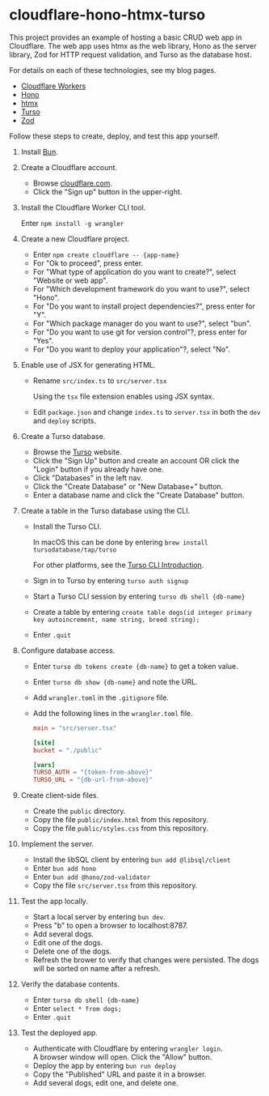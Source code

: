 # cloudflare-hono-htmx-turso

This project provides an example of hosting a basic CRUD web app in Cloudflare.
The web app uses htmx as the web library, Hono as the server library,
Zod for HTTP request validation, and Turso as the database host.

For details on each of these technologies, see my blog pages.

- [Cloudflare Workers](https://mvolkmann.github.io/blog/topics/#/blog/cloudflare-workers/)
- [Hono](https://mvolkmann.github.io/blog/topics/#/blog/hono/)
- [htmx](https://mvolkmann.github.io/blog/topics/#/blog/htmx/)
- [Turso](https://mvolkmann.github.io/blog/topics/#/blog/turso/)
- [Zod](https://mvolkmann.github.io/blog/topics/#/blog/zod/)

Follow these steps to create, deploy, and test this app yourself.

1. Install [Bun](https://bun.sh).

1. Create a Cloudflare account.

   - Browse [cloudflare.com](https://www.cloudflare.com).
   - Click the "Sign up" button in the upper-right.

1. Install the Cloudflare Worker CLI tool.

   Enter `npm install -g wrangler`

1. Create a new Cloudflare project.

   - Enter `npm create cloudflare -- {app-name}`
   - For "Ok to proceed", press enter.
   - For "What type of application do you want to create?",
     select "Website or web app".
   - For "Which development framework do you want to use?",
     select "Hono".
   - For "Do you want to install project dependencies?", press enter for "Y".
   - For "Which package manager do you want to use?", select "bun".
   - For "Do you want to use git for version control"?, press enter for "Yes".
   - For "Do you want to deploy your application"?, select "No".

1. Enable use of JSX for generating HTML.

   - Rename `src/index.ts` to `src/server.tsx`

     Using the `tsx` file extension enables using JSX syntax.

   - Edit `package.json` and change `index.ts` to `server.tsx`
     in both the `dev` and `deploy` scripts.

1. Create a Turso database.

   - Browse the [Turso](https://turso.tech) website.
   - Click the "Sign Up" button and create an account
     OR click the "Login" button if you already have one.
   - Click "Databases" in the left nav.
   - Click the "Create Database" or "New Database+" button.
   - Enter a database name and click the "Create Database" button.

1. Create a table in the Turso database using the CLI.

   - Install the Turso CLI.

     In macOS this can be done by entering
     `brew install tursodatabase/tap/turso`

     For other platforms, see the
     [Turso CLI Introduction](https://docs.turso.tech/cli).

   - Sign in to Turso by entering `turso auth signup`

   - Start a Turso CLI session by entering `turso db shell {db-name}`

   - Create a table by entering
     `create table dogs(id integer primary key autoincrement, name string, breed string);`
   - Enter `.quit`

1. Configure database access.

   - Enter `turso db tokens create {db-name}` to get a token value.

   - Enter `turso db show {db-name}` and note the URL.

   - Add `wrangler.toml` in the `.gitignore` file.

   - Add the following lines in the `wrangler.toml` file.

     ```toml
     main = "src/server.tsx"

     [site]
     bucket = "./public"

     [vars]
     TURSO_AUTH = "{token-from-above}"
     TURSO_URL = "{db-url-from-above}"
     ```

1. Create client-side files.

   - Create the `public` directory.
   - Copy the file `public/index.html` from this repository.
   - Copy the file `public/styles.css` from this repository.

1. Implement the server.

   - Install the libSQL client by entering `bun add @libsql/client`
   - Enter `bun add hono`
   - Enter `bun add @hono/zod-validator`
   - Copy the file `src/server.tsx` from this repository.

1. Test the app locally.

   - Start a local server by entering `bun dev`.
   - Press "b" to open a browser to localhost:8787.
   - Add several dogs.
   - Edit one of the dogs.
   - Delete one of the dogs.
   - Refresh the brower to verify that changes were persisted.
     The dogs will be sorted on name after a refresh.

1. Verify the database contents.

   - Enter `turso db shell {db-name}`
   - Enter `select * from dogs;`
   - Enter `.quit`

1. Test the deployed app.

   - Authenticate with Cloudflare by entering `wrangler login`.  
     A browser window will open. Click the "Allow" button.
   - Deploy the app by entering `bun run deploy`
   - Copy the "Published" URL and paste it in a browser.
   - Add several dogs, edit one, and delete one.

